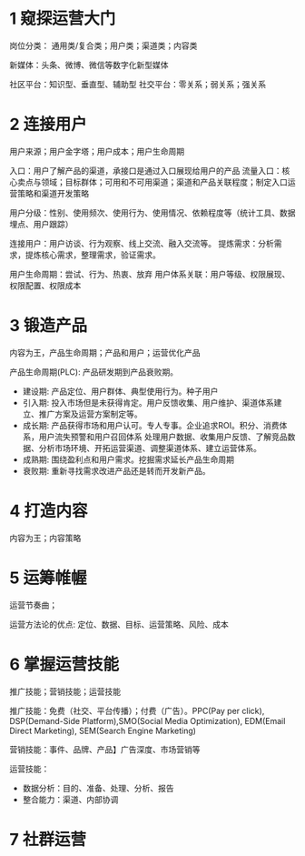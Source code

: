 # 1 窥探运营大门

岗位分类：
通用类/复合类；用户类；渠道类；内容类

新媒体：头条、微博、微信等数字化新型媒体

社区平台：知识型、垂直型、辅助型
社交平台：零关系；弱关系；强关系

# 2 连接用户
用户来源；用户金字塔；用户成本；用户生命周期

入口：用户了解产品的渠道，承接口是通过入口展现给用户的产品
流量入口：核心卖点与领域；目标群体；可用和不可用渠道；渠道和产品关联程度；制定入口运营策略和渠道开发策略

用户分级：性别、使用频次、使用行为、使用情况、依赖程度等（统计工具、数据埋点、用户跟踪）

连接用户：用户访谈、行为观察、线上交流、融入交流等。
提炼需求：分析需求，提炼核心需求，整理需求，验证需求。

用户生命周期：尝试、行为、热衷、放弃
用户体系关联：用户等级、权限展现、权限配置、权限成本

# 3 锻造产品
内容为王，产品生命周期；产品和用户；运营优化产品

产品生命周期(PLC): 产品研发期到产品衰败期。
- 建设期: 产品定位、用户群体、典型使用行为。种子用户
- 引入期: 投入市场但是未获得肯定。用户反馈收集、用户维护、渠道体系建立、推广方案及运营方案制定等。
- 成长期: 产品获得市场和用户认可。专人专事。企业追求ROI。积分、消费体系，用户流失预警和用户召回体系
    处理用户数据、收集用户反馈、了解竞品数据、分析市场环境、开拓运营渠道、调整渠道体系、建立运营体系。
- 成熟期: 围绕盈利点和用户需求。挖掘需求延长产品生命周期
- 衰败期: 重新寻找需求改进产品还是转而开发新产品。


# 4 打造内容
内容为王；内容策略


# 5 运筹帷幄
运营节奏曲；

运营方法论的优点: 定位、数据、目标、运营策略、风险、成本


# 6 掌握运营技能
推广技能；营销技能；运营技能

推广技能：免费（社交、平台传播）；付费（广告）。PPC(Pay per click), DSP(Demand-Side Platform),SMO(Social Media Optimization), EDM(Email Direct Marketing), SEM(Search Engine Marketing)

营销技能：事件、品牌、产品】广告深度、市场营销等

运营技能：
- 数据分析：目的、准备、处理、分析、报告
- 整合能力：渠道、内部协调


# 7 社群运营
